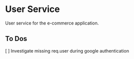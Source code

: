 # User Service

User service for the e-commerce application.

## To Dos

[ ] Investigate missing req.user during google authentication
